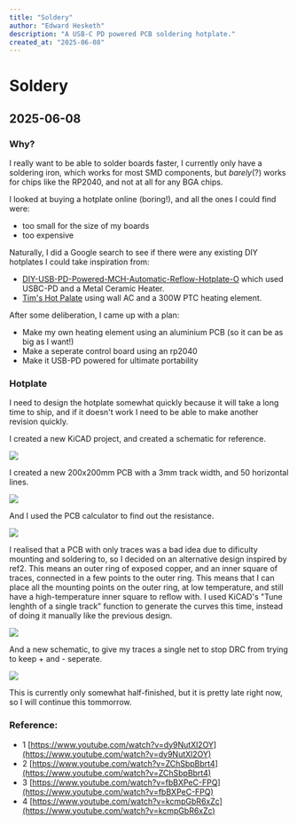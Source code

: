 ```yaml
---
title: "Soldery"
author: "Edward Hesketh"
description: "A USB-C PD powered PCB soldering hotplate."
created_at: "2025-06-08"
---
```


# Soldery

## 2025-06-08

### Why?

I really want to be able to solder boards faster, I currently only have a soldering iron, which works for most SMD components, but *barely*(?) works for chips like the RP2040, and not at all for any BGA chips.

I looked at buying a hotplate online (boring!), and all the ones I could find were:
- too small for the size of my boards
- too expensive

Naturally, I did a Google search to see if there were any existing DIY hotplates I could take inspiration from:
- [DIY-USB-PD-Powered-MCH-Automatic-Reflow-Hotplate-O](https://www.instructables.com/DIY-USB-PD-Powered-MCH-Automatic-Reflow-Hotplate-O/) which used USBC-PD and a Metal Ceramic Heater.
- [Tim's Hot Palate](https://www.instructables.com/Tims-Hot-Plate/) using wall AC and a 300W PTC heating element.

After some deliberation, I came up with a plan:
- Make my own heating element using an aluminium PCB (so it can be as big as I want!)
- Make a seperate control board using an rp2040
- Make it USB-PD powered for ultimate portability

### Hotplate

I need to design the hotplate somewhat quickly because it will take a long time to ship, and if it doesn't work I need to be able to make another revision quickly.

I created a new KiCAD project, and created a schematic for reference.

![](journal/hotplate-schematic.png)

I created a new 200x200mm PCB with a 3mm track width, and 50 horizontal lines.

![](journal/hotplate-pcb-attempt-0.png)

And I used the PCB calculator to find out the resistance. 

![](journal/hotplate-pcb-attempt-0-calculator.png)

I realised that a PCB with only traces was a bad idea due to dificulty mounting and soldering to, so I decided on an alternative design inspired by ref2.
This means an outer ring of exposed copper, and an inner square of traces, connected in a few points to the outer ring.
This means that I can place all the mounting points on the outer ring, at low temperature, and still have a high-temperature inner square to reflow with.
I used KiCAD's "Tune lenghth of a single track" function to generate the curves this time, instead of doing it manually like the previous design.

![](journal/hotplate-pcb-attempt-1.png)

And a new schematic, to give my traces a single net to stop DRC from trying to keep + and - seperate.

![](journal/hotplate-schematic-2.png)

This is currently only somewhat half-finished, but it is pretty late right now, so I will continue this tommorrow.

### Reference:
- 1 [https://www.youtube.com/watch?v=dy9NutXl2OY](https://www.youtube.com/watch?v=dy9NutXl2OY)
- 2 [https://www.youtube.com/watch?v=ZChSbpBbrt4](https://www.youtube.com/watch?v=ZChSbpBbrt4)
- 3 [https://www.youtube.com/watch?v=fbBXPeC-FPQ](https://www.youtube.com/watch?v=fbBXPeC-FPQ)
- 4 [https://www.youtube.com/watch?v=kcmpGbR6xZc](https://www.youtube.com/watch?v=kcmpGbR6xZc)
